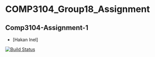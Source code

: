# COMP3104_Group18_Assignment

## Comp3104-Assignment-1
- [Hakan Inel]

[![Build Status](https://app.travis-ci.com/arusafa/COMP3104_Group18_Assignment.svg?branch=main)](https://app.travis-ci.com/arusafa/COMP3104_Group18_Assignment)

